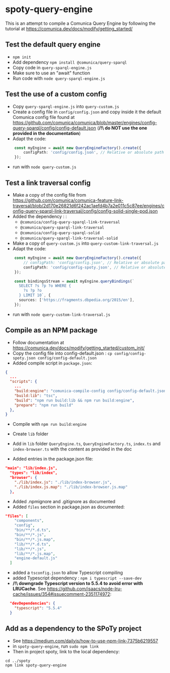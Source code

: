 # spoty-query-engine

This is an attempt to compile a Comunica Query Engine by following the tutorial at https://comunica.dev/docs/modify/getting_started/


## Test the default query engine

- `npm init`
- Add dependency `npm install @comunica/query-sparql`
- Copy code in `query-sparql-engine.js`
- Make sure to use an "await" function
- Run code with `node query-sparql-engine.js`

## Test the use of a custom config

- Copy `query-sparql-engine.js` into `query-custom.js`
- Create a config file in `config/config.json` and copy inside it the default Comunica config file found at https://github.com/comunica/comunica/blob/master/engines/config-query-sparql/config/config-default.json (**/!\ do NOT use the one provided in the documentation**)
- Adapt the code:

```typescript
	const myEngine = await new QueryEngineFactory().create({
	    configPath: 'config/config.json', // Relative or absolute path 
	});
```

- run with `node query-custom.js`

## Test a link traversal config

- Make a copy of the config file from https://github.com/comunica/comunica-feature-link-traversal/blob/2d170e26821d6f242ac1aefd4b7a2e011c5c87ee/engines/config-query-sparql-link-traversal/config/config-solid-single-pod.json
- Added the dependency : :
	- `@comunica/config-query-sparql-link-traversal`
	- `@comunica/query-sparql-link-traversal`
	- `@comunica/config-query-sparql-solid`
	- `@comunica/query-sparql-link-traversal-solid`
- Make a copy of `query-custom.js` into `query-custom-link-traversal.js`
- Adapt the code:

```typescript
	const myEngine = await new QueryEngineFactory().create({
	    // configPath: 'config/config.json', // Relative or absolute path 
	    configPath: 'config/config-spoty.json', // Relative or absolute path 
	});

	const bindingsStream = await myEngine.queryBindings(`
	  SELECT ?s ?p ?o WHERE {
	    ?s ?p ?o
	  } LIMIT 10`, {
	  sources: ['https://fragments.dbpedia.org/2015/en'],
	});
```

- run with `node query-custom-link-traversal.js`


## Compile as an NPM package

- Follow documentation at https://comunica.dev/docs/modify/getting_started/custom_init/
- Copy the config file into config-default.json : `cp config/config-spoty.json config/config-default.json`
- Added compile script in `package.json`:

```json
{
  ...
  "scripts": {
    ...
    "build:engine": "comunica-compile-config config/config-default.json > engine-default.js",
    "build:lib": "tsc",
    "build": "npm run build:lib && npm run build:engine",
    "prepare": "npm run build"
  },
}
```

- Compile with `npm run build:engine`

- Create `lib` folder
- Add in `lib` folder `QueryEngine.ts`, `QueryEngineFactory.ts`, `index.ts` and `index-browser.ts` with the content as provided in the doc
- Added entries in the package.json file:

```json
"main": "lib/index.js",
  "types": "lib/index",
  "browser": {
    "./lib/index.js": "./lib/index-browser.js",
    "./lib/index.js.map": "./lib/index-browser.js.map"
  },
```

- Added .npmignore and .gitignore as documented
- Added `files` section in package.json as documented:

```json
"files": [
    "components",
    "config",
    "bin/**/*.d.ts",
    "bin/**/*.js",
    "bin/**/*.js.map",
    "lib/**/*.d.ts",
    "lib/**/*.js",
    "lib/**/*.js.map",
    "engine-default.js"
  ]
```

- added a `tsconfig.json` to allow Typescript compiling
- added Typescript dependency : `npm i typescript --save-dev`
- **/!\ downgrade Typescript version to 5.5.4 to avoid error with LRUCache**. See https://github.com/isaacs/node-lru-cache/issues/354#issuecomment-2351174972:

```json
  "devDependencies": {
    "typescript": "5.5.4"
  }
```


## Add as a dependency to the SPoTy project

- See https://medium.com/dailyjs/how-to-use-npm-link-7375b6219557
- in `spoty-query-engine`, run `sudo npm link`
- Then in project spoty, link to the local dependency:

```
cd ../spoty
npm link spoty-query-engine
```